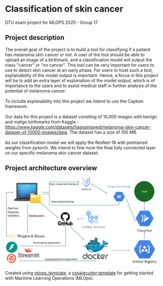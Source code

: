 # Classification of skin cancer

DTU exam project for MLOPS 2025 - Group 17

## Project description
The overall goal of the project is to build a tool for classifying if a patient has melanoma skin cancer or not. A user of the tool should be able to upload an image of a birthmark, and a classification model will output the class "cancer" or "no cancer". This tool can be very important for users to use to detect skin cancer at an early phase. For users to trust such a tool, explainability of the model output is important. Hence, a focus in this project will be to add an extra layer of explanation of the model output, which is of importance to the users and to assist medical staff in further analysis of the potential of melanoma cancer.
<br><br>
To include explanability into this project we intend to use the Captum framework.
<br><br>
Our data for this project is a dataset consiting of 10,000 images with benign and malign birthmarks from Kaggle - https://www.kaggle.com/datasets/hasnainjaved/melanoma-skin-cancer-dataset-of-10000-images/data. The dataset has a size of 100 MB.
<br><br>
As our classification model we will apply the ResNet-18 with pretrained weights from pytorch. We intend to fine-tune the final fully connected layer on our specific melanoma skin cancer dataset.


## Project architecture overview

![alt text](reports/figures/Architecture_setup.png)











Created using [mlops_template](https://github.com/SkafteNicki/mlops_template),
a [cookiecutter template](https://github.com/cookiecutter/cookiecutter) for getting
started with Machine Learning Operations (MLOps).
